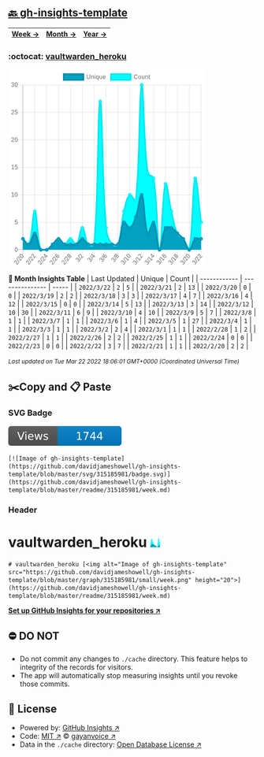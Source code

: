 ## [🔙 gh-insights-template](https://github.com/davidjameshowell/gh-insights-template)
| [**Week →**](https://github.com/davidjameshowell/gh-insights-template/blob/master/readme/315185981/week.md) | [**Month →**](https://github.com/davidjameshowell/gh-insights-template/blob/master/readme/315185981/month.md) | [**Year →**](https://github.com/davidjameshowell/gh-insights-template/blob/master/readme/315185981/year.md) |
 | ------------ | --------------- | ----- |

### :octocat: [vaultwarden_heroku](https://github.com/davidjameshowell/vaultwarden_heroku)
![Image of gh-insights-template](https://github.com/davidjameshowell/gh-insights-template/blob/master/graph/315185981/large/month.png)

**:calendar: Month Insights Table**
| Last Updated | Unique | Count |
 | ------------ | --------------- | ----- |
 | `2022/3/22` |  `2` | `5` |
 | `2022/3/21` |  `2` | `13` |
 | `2022/3/20` |  `0` | `0` |
 | `2022/3/19` |  `2` | `2` |
 | `2022/3/18` |  `3` | `3` |
 | `2022/3/17` |  `4` | `7` |
 | `2022/3/16` |  `4` | `12` |
 | `2022/3/15` |  `0` | `0` |
 | `2022/3/14` |  `5` | `13` |
 | `2022/3/13` |  `3` | `14` |
 | `2022/3/12` |  `10` | `30` |
 | `2022/3/11` |  `6` | `9` |
 | `2022/3/10` |  `4` | `10` |
 | `2022/3/9` |  `5` | `7` |
 | `2022/3/8` |  `1` | `1` |
 | `2022/3/7` |  `1` | `1` |
 | `2022/3/6` |  `1` | `4` |
 | `2022/3/5` |  `1` | `27` |
 | `2022/3/4` |  `1` | `1` |
 | `2022/3/3` |  `1` | `1` |
 | `2022/3/2` |  `2` | `4` |
 | `2022/3/1` |  `1` | `1` |
 | `2022/2/28` |  `1` | `2` |
 | `2022/2/27` |  `1` | `1` |
 | `2022/2/26` |  `2` | `2` |
 | `2022/2/25` |  `1` | `1` |
 | `2022/2/24` |  `0` | `0` |
 | `2022/2/23` |  `0` | `0` |
 | `2022/2/22` |  `3` | `7` |
 | `2022/2/21` |  `1` | `1` |
 | `2022/2/20` |  `2` | `2` |

<small><i>Last updated on Tue Mar 22 2022 18:06:01 GMT+0000 (Coordinated Universal Time)</i></small>

## ✂️Copy and 📋 Paste
### SVG Badge
[![Image of gh-insights-template](https://github.com/davidjameshowell/gh-insights-template/blob/master/svg/315185981/badge.svg)](https://github.com/davidjameshowell/gh-insights-template/blob/master/readme/315185981/week.md)
```readme
[![Image of gh-insights-template](https://github.com/davidjameshowell/gh-insights-template/blob/master/svg/315185981/badge.svg)](https://github.com/davidjameshowell/gh-insights-template/blob/master/readme/315185981/week.md)
```
### Header
# vaultwarden_heroku [<img alt="Image of gh-insights-template" src="https://github.com/davidjameshowell/gh-insights-template/blob/master/graph/315185981/small/week.png" height="20">](https://github.com/davidjameshowell/gh-insights-template/blob/master/readme/315185981/week.md)
```readme
# vaultwarden_heroku [<img alt="Image of gh-insights-template" src="https://github.com/davidjameshowell/gh-insights-template/blob/master/graph/315185981/small/week.png" height="20">](https://github.com/davidjameshowell/gh-insights-template/blob/master/readme/315185981/week.md)
```
[**Set up GitHub Insights for your repositories ↗️**](https://github.com/gayanvoice/github-insights)
## ⛔ DO NOT
- Do not commit any changes to `./cache` directory. This feature helps to integrity of the records for visitors.
- The app will automatically stop measuring insights until you revoke those commits.
## 📄 License
- Powered by: [GitHub Insights ↗️](https://github.com/gayanvoice/github-insights)
- Code: [MIT ↗️](./LICENSE) © [gayanvoice ↗️](https://github.com/gayanvoice)
- Data in the `./cache` directory: [Open Database License ↗️](https://opendatacommons.org/licenses/odbl/1-0/)